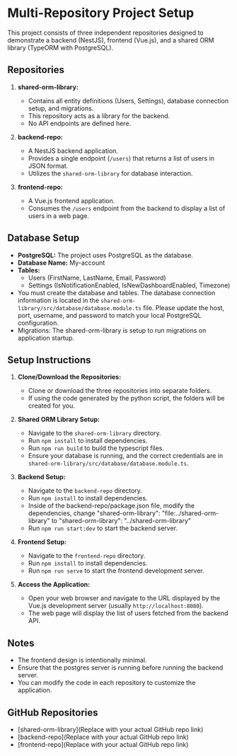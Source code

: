 # Multi-Repository Project Setup

This project consists of three independent repositories designed to demonstrate a backend (NestJS), frontend (Vue.js), and a shared ORM library (TypeORM with PostgreSQL).

## Repositories

1.  **shared-orm-library:**
    * Contains all entity definitions (Users, Settings), database connection setup, and migrations.
    * This repository acts as a library for the backend.
    * No API endpoints are defined here.

2.  **backend-repo:**
    * A NestJS backend application.
    * Provides a single endpoint (`/users`) that returns a list of users in JSON format.
    * Utilizes the `shared-orm-library` for database interaction.

3.  **frontend-repo:**
    * A Vue.js frontend application.
    * Consumes the `/users` endpoint from the backend to display a list of users in a web page.

## Database Setup

* **PostgreSQL:** The project uses PostgreSQL as the database.
* **Database Name:** My-account
* **Tables:**
    * Users (FirstName, LastName, Email, Password)
    * Settings (IsNotificationEnabled, IsNewDashboardEnabled, Timezone)
* You must create the database and tables. The database connection information is located in the `shared-orm-library/src/database/database.module.ts` file. Please update the host, port, username, and password to match your local PostgreSQL configuration.
* Migrations: The shared-orm-library is setup to run migrations on application startup.

## Setup Instructions

1.  **Clone/Download the Repositories:**
    * Clone or download the three repositories into separate folders.
    * If using the code generated by the python script, the folders will be created for you.

2.  **Shared ORM Library Setup:**
    * Navigate to the `shared-orm-library` directory.
    * Run `npm install` to install dependencies.
    * Run `npm run build` to build the typescript files.
    * Ensure your database is running, and the correct credentials are in `shared-orm-library/src/database/database.module.ts`.

3.  **Backend Setup:**
    * Navigate to the `backend-repo` directory.
    * Run `npm install` to install dependencies.
    * Inside of the backend-repo/package.json file, modify the dependencies, change "shared-orm-library": "file:../shared-orm-library" to "shared-orm-library": "../shared-orm-library"
    * Run `npm run start:dev` to start the backend server.

4.  **Frontend Setup:**
    * Navigate to the `frontend-repo` directory.
    * Run `npm install` to install dependencies.
    * Run `npm run serve` to start the frontend development server.

5.  **Access the Application:**
    * Open your web browser and navigate to the URL displayed by the Vue.js development server (usually `http://localhost:8080`).
    * The web page will display the list of users fetched from the backend API.

## Notes

* The frontend design is intentionally minimal.
* Ensure that the postgres server is running before running the backend server.
* You can modify the code in each repository to customize the application.

## GitHub Repositories

* [shared-orm-library](Replace with your actual GitHub repo link)
* [backend-repo](Replace with your actual GitHub repo link)
* [frontend-repo](Replace with your actual GitHub repo link)